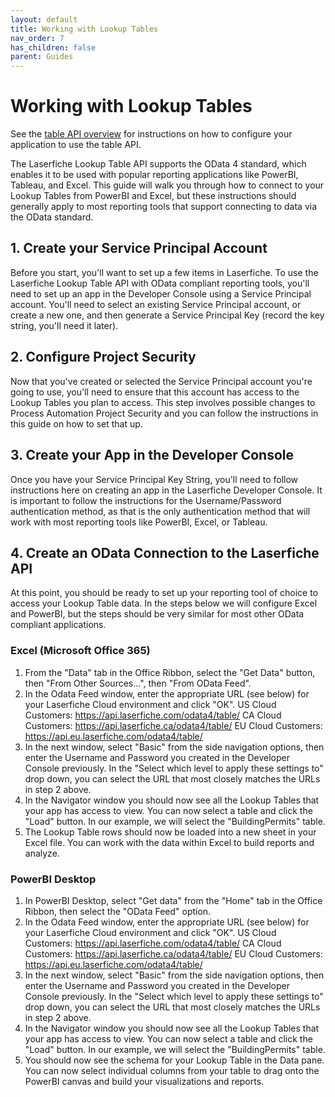 ```yaml
---
layout: default
title: Working with Lookup Tables
nav_order: 7
has_children: false
parent: Guides
---
```


<!--© 2024 Laserfiche.
See LICENSE-DOCUMENTATION and LICENSE-CODE in the project root for license information.-->

# Working with Lookup Tables

See the [table API overview](./../../odata-api-reference/) for instructions on how to configure your application to use the table API.

The Laserfiche Lookup Table API supports the OData 4 standard, which enables it to be used with popular reporting applications like PowerBI, Tableau, and Excel.  This guide will walk you through how to connect to your Lookup Tables from PowerBI and Excel, but these instructions should generally apply to most reporting tools that support connecting to data via the OData standard.


## 1. Create your Service Principal Account
Before you start, you'll want to set up a few items in Laserfiche.  To use the Laserfiche Lookup Table API with OData compliant reporting tools, you'll need to set up an app in the Developer Console using a Service Principal account.  You'll need to select an existing Service Principal account, or create a new one, and then generate a Service Principal Key (record the key string, you'll need it later).

## 2. Configure Project Security
Now that you've created or selected the Service Principal account you're going to use, you'll need to ensure that this account has access to the Lookup Tables you plan to access.  This step involves possible changes to Process Automation Project Security and you can follow the instructions in this guide on how to set that up.


## 3. Create your App in the Developer Console
Once you have your Service Principal Key String, you'll need to follow instructions here on creating an app in the Laserfiche Developer Console.  It is important to follow the instructions for the Username/Password authentication method, as that is the only authentication method that will work with most reporting tools like PowerBI, Excel, or Tableau.


## 4. Create an OData Connection to the Laserfiche API
At this point, you should be ready to set up your reporting tool of choice to access your Lookup Table data. In the steps below we will configure Excel and PowerBI, but the steps should be very similar for most other OData compliant applications.

### Excel (Microsoft Office 365)
	
1. From the "Data" tab in the Office Ribbon, select the "Get Data" button, then "From Other Sources…", then "From OData Feed".
2. In the Odata Feed window, enter the appropriate URL (see below) for your Laserfiche Cloud environment and click "OK".
			US Cloud Customers: https://api.laserfiche.com/odata4/table/
			CA Cloud Customers: https://api.laserfiche.ca/odata4/table/
			EU Cloud Customers: https://api.eu.laserfiche.com/odata4/table/
3. In the next window,  select "Basic" from the side navigation options, then enter the Username and Password you created in the Developer Console previously.  In the "Select which level to apply these settings to" drop down, you can select the URL that most closely matches the URLs in step 2 above.
4. In the Navigator window you should now see all the Lookup Tables that your app has access to view.  You can now select a table and click the "Load" button.  In our example, we will select the "BuildingPermits" table.
5. The Lookup Table rows should now be loaded into a new sheet in your Excel file.  You can work with the data within Excel to build reports and analyze. 
	
### PowerBI Desktop
	
1. In PowerBI Desktop, select "Get data" from the "Home" tab in the Office Ribbon, then select the "OData Feed" option.
2. In the Odata Feed window, enter the appropriate URL (see below) for your Laserfiche Cloud environment and click "OK".
			US Cloud Customers: https://api.laserfiche.com/odata4/table/
			CA Cloud Customers: https://api.laserfiche.ca/odata4/table/
			EU Cloud Customers: https://api.eu.laserfiche.com/odata4/table/
3. In the next window,  select "Basic" from the side navigation options, then enter the Username and Password you created in the Developer Console previously.  In the "Select which level to apply these settings to" drop down, you can select the URL that most closely matches the URLs in step 2 above.
4. In the Navigator window you should now see all the Lookup Tables that your app has access to view.  You can now select a table and click the "Load" button.  In our example, we will select the "BuildingPermits" table.
5. You should now see the schema for your Lookup Table in the Data pane.  You can now select individual columns from your table to drag onto the PowerBI canvas and build your visualizations and reports.
